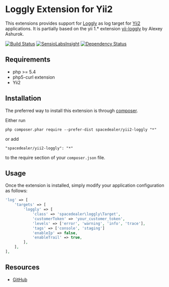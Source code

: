 # Loggly Extension for Yii2

This extensions provides support for [Loggly](http://loggly.com/) as log target for [Yii2](https://github.com/yiisoft/yii2) applications.
It is partially based on the yii 1.* extension [yii-loggly](https://github.com/aotd1/yii-loggly) by Alexey Ashurok.

[![Build Status](https://travis-ci.org/spacedealer/yii2-loggly.svg?branch=master)](https://travis-ci.org/spacedealer/yii2-loggly)
[![SensioLabsInsight](https://insight.sensiolabs.com/projects/6650bfdc-8c13-4fdb-bcec-66696e084fa8/mini.png)](https://insight.sensiolabs.com/projects/6650bfdc-8c13-4fdb-bcec-66696e084fa8)
[![Dependency Status](https://www.versioneye.com/user/projects/547dc2de8674a48feb0000df/badge.svg?style=flat)](https://www.versioneye.com/user/projects/547dc2de8674a48feb0000df)


## Requirements

 - php >= 5.4
 - php5-curl extension
 - Yii2
 
## Installation

The preferred way to install this extension is through [composer](http://getcomposer.org/download/).

Either run

```
php composer.phar require --prefer-dist spacedealer/yii2-loggly "*"
```

or add

```
"spacedealer/yii2-loggly": "*"
```

to the require section of your `composer.json` file.

## Usage

Once the extension is installed, simply modify your application configuration as follows:

```php
'log' => [
	'targets' => [
		'loggly' => [
			'class' => 'spacedealer\loggly\Target',
			'customerToken' => 'your_customer_token',
			'levels' => ['error', 'warning', 'info', 'trace'],
			'tags' => ['console', 'staging']
			'enableIp' => false,
			'enableTrail' => true,
		],
	],
],
```
## Resources

 - [GitHub](https://github.com/spacedealer/yii2-loggly)
